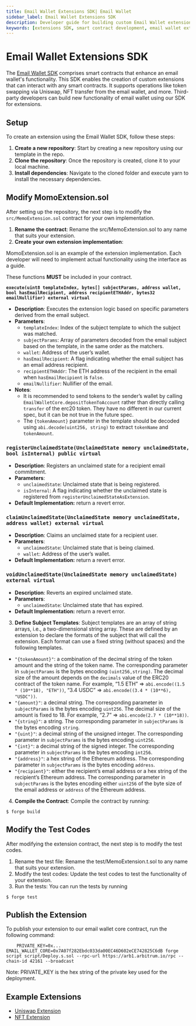 ```yaml
---
title: Email Wallet Extensions SDK| Email Wallet
sidebar_label: Email Wallet Extensions SDK
description: Developer guide for building custom Email Wallet extensions using the SDK. Learn to create, test, and deploy extensions for token swaps, NFT transfers, and custom functionality.
keywords: [extensions SDK, smart contract development, email wallet extensions, custom extensions, Uniswap integration, NFT transfers, subject templates, extension deployment, blockchain development, web3 integration]
---
```


# Email Wallet Extensions SDK

The [Email Wallet SDK](https://github.com/zkemail/email-wallet-sdk) comprises smart contracts that enhance an email wallet's functionality. This SDK enables the creation of custom extensions that can interact with any smart contracts. It supports operations like token swapping via Uniswap, NFT transfer from the email wallet, and more. Third-party developers can build new functionality of email wallet using our SDK for extensions.

## Setup

To create an extension using the Email Wallet SDK, follow these steps:

1. **Create a new repository**: Start by creating a new repository using our template in the repo.
2. **Clone the repository**: Once the repository is created, clone it to your local machine.
3. **Install dependencies**: Navigate to the cloned folder and execute yarn to install the necessary dependencies.

## Modify MomoExtension.sol

After setting up the repository, the next step is to modify the `src/MemoExtension.sol` contract for your own implementation.

1. **Rename the contract**: Rename the src/MemoExtension.sol to any name that suits your extension.
2. **Create your own extension implementation**:

MomoExtension.sol is an example of the extension implementation. Each developer will need to implement actual functionality using the interface as a guide.

These functions **MUST** be included in your contract.

**`execute(uint8 templateIndex, bytes[] subjectParams, address wallet, bool hasEmailRecipient, address recipientETHAddr, bytes32 emailNullifier) external virtual`**

* **Description**: Executes the extension logic based on specific parameters derived from the email subject.
* **Parameters**:
  * `templateIndex`: Index of the subject template to which the subject was matched.
  * `subjectParams`: Array of parameters decoded from the email subject based on the template, in the same order as the matchers.
  * `wallet`: Address of the user’s wallet.
  * `hasEmailRecipient`: A flag indicating whether the email subject has an email address recipient.
  * `recipientETHAddr`: The ETH address of the recipient in the email when `hasEmailRecipient` is `false`.
  * `emailNullifier`: Nullifier of the email.
* **Notes**:
  * It is recommended to send tokens to the sender’s wallet by calling `EmailWalletCore.depositTokenToAccount` rather than directly calling `transfer` of the erc20 token. They have no different in our current spec, but it can be not true in the future spec.
  * The `{tokenAmount}` parameter in the template should be decoded using `abi.decode(uint256, string)` to extract `tokenName` and `tokenAmount`.

### `registerUnclaimedState(UnclaimedState memory unclaimedState, bool isInternal) public virtual`

* **Description**: Registers an unclaimed state for a recipient email commitment.
* **Parameters**:
  * `unclaimedState`: Unclaimed state that is being registered.
  * `isInternal`: A flag indicating whether the unclaimed state is registered from `registerUnclaimedStateAsExtension`.
* **Default Implementation:** return a revert error.

### `claimUnclaimedState(UnclaimedState memory unclaimedState, address wallet) external virtual`

* **Description**: Claims an unclaimed state for a recipient user.
* **Parameters**:
  * `unclaimedState`: Unclaimed state that is being claimed.
  * `wallet`: Address of the user’s wallet.
* **Default Implementation:** return a revert error.

### `voidUnclaimedState(UnclaimedState memory unclaimedState) external virtual`

* **Description**: Reverts an expired unclaimed state.
* **Parameters**:
  * `unclaimedState`: Unclaimed state that has expired.
* **Default Implementation:** return a revert error.

3. **Define Subject Templates**: Subject templates are an array of string arrays, i.e., a two-dimensional string array. These are defined by an extension to declare the formats of the subject that will call the extension. Each format can use a fixed string (without spaces) and the following templates.

* `"{tokenAmount}"`: a combination of the decimal string of the token amount and the string of the token name. The corresponding parameter in `subjectParams` is the bytes encoding `(uint256,string)`. The decimal size of the amount depends on the `decimals` value of the ERC20 contract of the token name. For example, “1.5 ETH” ⇒ `abi.encode((1.5 * (10**18), "ETH"))`, “3.4 USDC” ⇒ `abi.encode((3.4 * (10**6), "USDC"))`.
* `"{amount}"`: a decimal string. The corresponding parameter in `subjectParams` is the bytes encoding `uint256`. The decimal size of the amount is fixed to 18. For example, “2.7” ⇒ `abi.encode(2.7 * (10**18))`.
* `"{string}"`: a string. The corresponding parameter in `subjectParams` is the bytes encoding `string`.
* `"{uint}"`: a decimal string of the unsigned integer. The corresponding parameter in `subjectParams` is the bytes encoding `uint256`.
* `"{int}"`: a decimal string of the signed integer. The corresponding parameter in `subjectParams` is the bytes encoding `int256`.
* `"{address}"`: a hex string of the Ethereum address. The corresponding parameter in `subjectParams` is the bytes encoding `address`.
* `"{recipient}"`: either the recipient’s email address or a hex string of the recipient’s Ethereum address. The corresponding parameter in `subjectParams` is the bytes encoding either `uint256` of the byte size of the email address or `address` of the Ethereum address.

4. **Compile the Contract**: Compile the contract by running:

```
$ forge build
```

## Modify the Test Codes

After modifying the extension contract, the next step is to modify the test codes.

1. Rename the test file: Rename the test/MemoExtension.t.sol to any name that suits your extension.
2. Modify the test codes: Update the test codes to test the functionality of your extension.
3. Run the tests: You can run the tests by running

```
$ forge test
```

## Publish the Extension

To publish your extension to our email wallet core contract, run the following command:

```
    PRIVATE_KEY=0x... EMAIL_WALLET_CORE=0x7A07f282Ebdc033da00EC46D602eCE742825C6dB forge script script/Deploy.s.sol --rpc-url https://arb1.arbitrum.io/rpc --chain-id 42161 --broadcast
```

Note: PRIVATE\_KEY is the hex string of the private key used for the deployment.



## Example Extensions

* [Uniswap Extension](https://github.com/zkemail/email-wallet/blob/main/packages/contracts/src/extensions/UniswapExtension.sol)
* [NFT Extension](https://github.com/zkemail/email-wallet/blob/main/packages/contracts/src/extensions/NFTExtension.sol)

